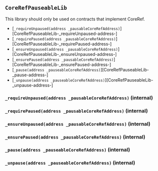 ## <span id="CoreRefPauseableLib"></span> `CoreRefPauseableLib`

This library should only be used on contracts that implement CoreRef.

- [`_requireUnpaused(address _pausableCoreRefAddress)`][CoreRefPauseableLib-_requireUnpaused-address-]
- [`_requirePaused(address _pausableCoreRefAddress)`][CoreRefPauseableLib-_requirePaused-address-]
- [`_ensureUnpaused(address _pausableCoreRefAddress)`][CoreRefPauseableLib-_ensureUnpaused-address-]
- [`_ensurePaused(address _pausableCoreRefAddress)`][CoreRefPauseableLib-_ensurePaused-address-]
- [`_pause(address _pauseableCoreRefAddress)`][CoreRefPauseableLib-_pause-address-]
- [`_unpause(address _pauseableCoreRefAddress)`][CoreRefPauseableLib-_unpause-address-]
### <span id="CoreRefPauseableLib-_requireUnpaused-address-"></span> `_requireUnpaused(address _pausableCoreRefAddress)` (internal)



### <span id="CoreRefPauseableLib-_requirePaused-address-"></span> `_requirePaused(address _pausableCoreRefAddress)` (internal)



### <span id="CoreRefPauseableLib-_ensureUnpaused-address-"></span> `_ensureUnpaused(address _pausableCoreRefAddress)` (internal)



### <span id="CoreRefPauseableLib-_ensurePaused-address-"></span> `_ensurePaused(address _pausableCoreRefAddress)` (internal)



### <span id="CoreRefPauseableLib-_pause-address-"></span> `_pause(address _pauseableCoreRefAddress)` (internal)



### <span id="CoreRefPauseableLib-_unpause-address-"></span> `_unpause(address _pauseableCoreRefAddress)` (internal)



